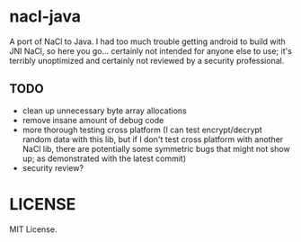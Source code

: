 # nacl-java

A port of NaCl to Java. I had too much trouble getting android to build with JNI NaCl, so here you go... certainly not intended for anyone else to use; it's terribly unoptimized and certainly not reviewed by a security professional.

## TODO

* clean up unnecessary byte array allocations
* remove insane amount of debug code
* more thorough testing cross platform (I can test encrypt/decrypt random data with this lib, but if I don't test cross platform with another NaCl lib, there are potentially some symmetric bugs that might not show up; as demonstrated with the latest commit)
* security review?

# LICENSE

MIT License.
